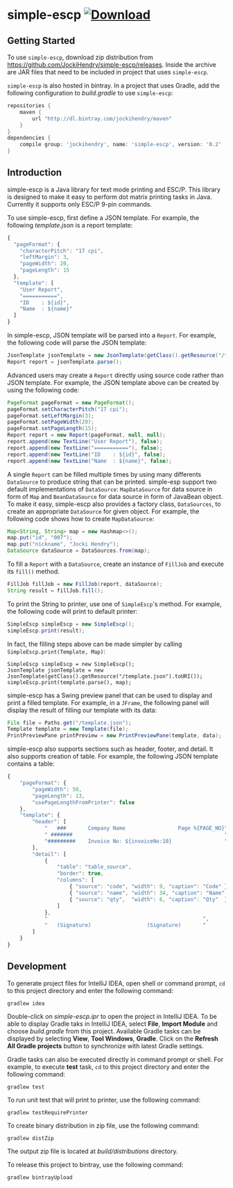 simple-escp [ ![Download](https://api.bintray.com/packages/jockihendry/maven/simple-escp/images/download.png) ](https://bintray.com/jockihendry/maven/simple-escp/_latestVersion)
===========

Getting Started
---------------

To use `simple-escp`, download zip distribution from https://github.com/JockiHendry/simple-escp/releases.  Inside the archive are JAR files that need to be included in project that uses `simple-escp`.

`simple-escp` is also hosted in bintray.  In a project that uses Gradle, add the following configuration to *build.gradle* to use `simple-escp`:

```groovy
repositories {
    maven {
        url "http://dl.bintray.com/jockihendry/maven"
    }
}
dependencies {
    compile group: 'jockihendry', name: 'simple-escp', version: '0.2'
}
```

Introduction
------------

simple-escp is a Java library for text mode printing and ESC/P. This library is designed to make it easy to perform dot matrix printing tasks in Java.  Currently it supports only ESC/P 9-pin commands.

To use simple-escp, first define a JSON template.  For example, the following _template.json_ is a report template:

```javascript
{
  "pageFormat": {
    "characterPitch": "17 cpi",
    "leftMargin": 3,
    "pageWidth": 20,
    "pageLength": 15
  },  
  "template": [
    "User Report",
    "===========",
    "ID    : ${id}",
    "Name  : ${name}"
  ]
}
```

In simple-escp, JSON template will be parsed into a `Report`.  For example, the following code will parse the JSON template:
  
```java
JsonTemplate jsonTemplate = new JsonTemplate(getClass().getResource("/template.json").toURI());
Report report = jsonTemplate.parse();
```

Advanced users may create a `Report` directly using source code rather than JSON template.  For example, the JSON template above can be created by using the following code:

```java
PageFormat pageFormat = new PageFormat();
pageFormat.setCharacterPitch("17 cpi");
pageFormat.setLeftMargin(3);
pageFormat.setPageWidth(20);
pageFormat.setPageLength(15);
Report report = new Report(pageFormat, null, null);
report.append(new TextLine("User Report"), false);
report.append(new TextLine("==========="), false);
report.append(new TextLine("ID    : ${id}", false);
report.append(new TextLine("Name  : ${name}", false);
```

A single `Report` can be filled multiple times by using many differents `DataSource` to produce string that can be printed.  simple-esp support two default implementations of `DataSource`: `MapDataSource` for data source in form of `Map` and `BeanDataSource` for data source in form of JavaBean object.  To make it easy, simple-escp also provides a factory class, `DataSources`, to create an appropriate `DataSource` for given object.  For example, the following code shows how to create `MapDataSource`:

```java
Map<String, String> map = new Hashmap<>();
map.put("id", "007");
map.put("nickname", "Jocki Hendry");
DataSource dataSource = DataSources.from(map);
```

To fill a `Report` with a `DataSource`, create an instance of `FillJob` and execute its `fill()` method.

```java
FillJob fillJob = new FillJob(report, dataSource);
String result = fillJob.fill();
```

To print the String to printer, use one of `SimpleEscp`'s method.  For example, the following code will print to default printer:

```java
SimpleEscp simpleEscp = new SimpleEscp();
simpleEscp.print(result);
```

In fact, the filling steps above can be made simpler by calling `SimpleEscp.print(Template, Map)`:

```
SimpleEscp simpleEscp = new SimpleEscp();
JsonTemplate jsonTemplate = new JsonTemplate(getClass().getResource("/template.json").toURI());
simpleEscp.print(template.parse(), map);
```

simple-escp has a Swing preview panel that can be used to display and print a filled template.  For example, in a `JFrame`, the following panel will display the result of filling our template with its data:

```java
File file = Paths.get("/template.json");
Template template = new Template(file);
PrintPreviewPane printPreview = new PrintPreviewPane(template, data);
```

simple-escp also supports sections such as header, footer, and detail.  It also supports creation of table.  For example, the following JSON template contains a table:

```javascript
{
    "pageFormat": {
        "pageWidth": 50,
        "pageLength": 13,
        "usePageLengthFromPrinter": false
    },
    "template": {
        "header": [
            "   ###       Company Name                 Page %{PAGE_NO}",
            " #######                                                 ",
            "#########    Invoice No: ${invoiceNo:10}                 "
        ],
        "detail": [
            {
                "table": "table_source",
                "border": true,
                "columns": [
                    { "source": "code", "width": 9, "caption": "Code" },
                    { "source": "name", "width": 34, "caption": "Name" },
                    { "source": "qty",  "width": 6, "caption": "Qty"  }
                ]
            },
            "                                                  ",
            "   (Signature)                  (Signature)       "
        ]
    }
}
```

Development
-----------

To generate project files for IntelliJ IDEA, open shell or command prompt, `cd` to this project directory and enter the following command:

```
gradlew idea
```

Double-click on _simple-escp.ipr_ to open the project in IntelliJ IDEA.  To be able to display Gradle taks in IntelliJ IDEA, select **File**, **Import Module** and  choose _build.gradle_ from this project.  Available Gradle tasks can be displayed by selecting **View**, **Tool Windows**, **Gradle**.  Click on the **Refresh All Gradle projects** button to synchronize with latest Gradle settings. 

Gradle tasks can also be executed directly in command prompt or shell.  For example, to execute **test** task, `cd` to this project directory and enter the following command:
 
```
gradlew test
```

To run unit test that will print to printer, use the following command:
 
```
gradlew testRequirePrinter 
```
 
To create binary distribution in zip file, use the following command:
 
```
gradlew distZip
```

The output zip file is located at _build/distributions_ directory.

To release this project to bintray, use the following command:

```
gradlew bintrayUpload
```
